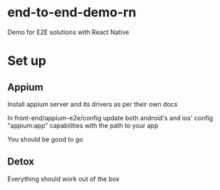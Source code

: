# end-to-end-demo-rn
 Demo for E2E solutions with React Native

# Set up

## Appium 

Install appium server and its drivers as per their own docs

In front-end/appium-e2e/config update both android's and ios' config "appium:app" capabilities with the path to your app

You should be good to go

## Detox 

Everything should work out of the box